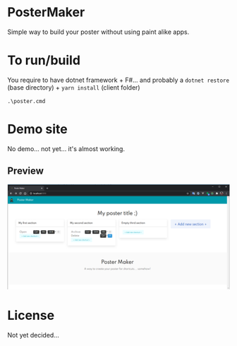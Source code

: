 # PosterMaker
Simple way to build your poster without using paint alike apps.

# To run/build
You require to have dotnet framework + F#... and probably a `dotnet restore` (base directory) + `yarn install` (client folder)

```
.\poster.cmd
```

# Demo site
No demo... not yet... it's almost working.

## Preview
![PosterMaker](https://github.com/Nordes/PosterMaker/raw/master/trash-assets/ux-kindof.png)

# License
Not yet decided...